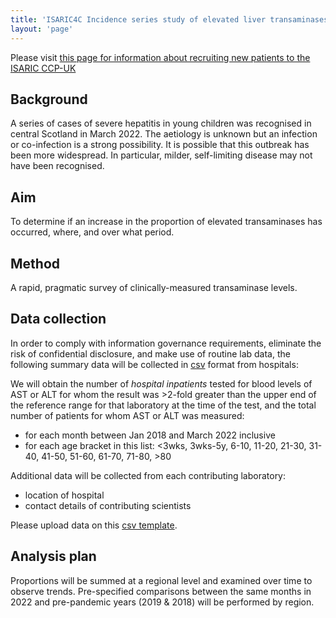 ```yaml
---
title: 'ISARIC4C Incidence series study of elevated liver transaminases'
layout: 'page'
---
```


Please visit [this page for information about recruiting new patients to the ISARIC CCP-UK](hepatitis)

## Background 

A series of cases of severe hepatitis in young children was recognised in central Scotland in March 2022. The aetiology is unknown but an infection or co-infection is a strong possibility. It is possible that this outbreak has been more widespread. In particular, milder, self-limiting disease may not have been recognised. 

## Aim

To determine if an increase in the proportion of elevated transaminases has occurred, where, and over what period. 

## Method

A rapid, pragmatic survey of clinically-measured transaminase levels. 

## Data collection

In order to comply with information governance requirements, eliminate the risk of confidential disclosure, and make use of routine lab data, the following summary data will be collected in [csv](template.csv) format from hospitals:

We will obtain the number of *hospital inpatients* tested for blood levels of AST or ALT for whom the result was >2-fold greater than the upper end of the reference range for that laboratory at the time of the test, and the total number of patients for whom AST or ALT was measured:

- for each month between Jan 2018 and March 2022 inclusive
- for each age bracket in this list: <3wks, 3wks-5y, 6-10, 11-20, 21-30, 31-40, 41-50, 51-60, 61-70, 71-80, >80

Additional data will be collected from each contributing laboratory: 

- location of hospital
- contact details of contributing scientists

Please upload data on this [csv template](template.csv).

## Analysis plan

Proportions will be summed at a regional level and examined over time to observe trends. Pre-specified comparisons between the same months in 2022 and pre-pandemic years (2019 & 2018) will be performed by region.



